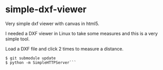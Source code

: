 # simple-dxf-viewer
Very simple dxf viewer with canvas in html5.

I needed a DXF viewer in Linux to take some measures and this is a very simple tool.

Load a DXF file and click 2 times to measure a distance.


```$ git submodule init
$ git submodule update
$ python -m SimpleHTTPServer```
